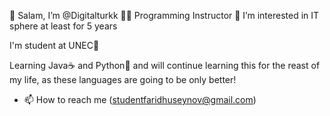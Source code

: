 👋 Salam, I’m @Digitalturkk
👨‍🏫 Programming Instructor
👀 I’m interested in IT sphere at least for 5 years 

I'm student at UNEC🏦

Learning Java☕ and Python🐍 and will continue learning this for the reast of my life, as these languages are going to be only better!

- 📫 How to reach me (studentfaridhuseynov@gmail.com)
<!---
Digitalturkk/Digitalturkk is a ✨ special ✨ repository because its `README.md` (this file) appears on your GitHub profile.
You can click the Preview link to take a look at your changes.
--->
